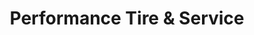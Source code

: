 ---
title: "Performance Tire & Service"
url: /forney/performance-tire-und-service/
shop: Autowerkstatt
---